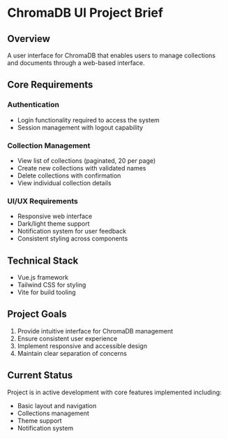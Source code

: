 # ChromaDB UI Project Brief

## Overview
A user interface for ChromaDB that enables users to manage collections and documents through a web-based interface.

## Core Requirements

### Authentication
- Login functionality required to access the system
- Session management with logout capability

### Collection Management
- View list of collections (paginated, 20 per page)
- Create new collections with validated names
- Delete collections with confirmation
- View individual collection details

### UI/UX Requirements
- Responsive web interface
- Dark/light theme support
- Notification system for user feedback
- Consistent styling across components

## Technical Stack
- Vue.js framework
- Tailwind CSS for styling
- Vite for build tooling

## Project Goals
1. Provide intuitive interface for ChromaDB management
2. Ensure consistent user experience
3. Implement responsive and accessible design
4. Maintain clear separation of concerns

## Current Status
Project is in active development with core features implemented including:
- Basic layout and navigation
- Collections management
- Theme support
- Notification system
